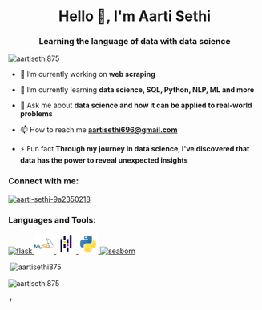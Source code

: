 <h1 align="center"> Hello 🤗, I'm Aarti Sethi</h1>
<h3 align="center">Learning the language of data with data science</h3>

<p align="left"> <img src="https://komarev.com/ghpvc/?username=aartisethi875&label=Profile%20views&color=0e75b6&style=flat" alt="aartisethi875" /> </p>

- 🔭 I’m currently working on **web scraping**

- 🌱 I’m currently learning **data science, SQL, Python, NLP, ML and more**

- 💬 Ask me about **data science and how it can be applied to real-world problems**

- 📫 How to reach me **aartisethi696@gmail.com**

- ⚡ Fun fact **Through my journey in data science, I've discovered that data has the power to reveal unexpected insights**

<h3 align="left">Connect with me:</h3>
<p align="left">
<a href="https://linkedin.com/in/aarti-sethi-9a2350218" target="blank"><img align="center" src="https://raw.githubusercontent.com/rahuldkjain/github-profile-readme-generator/master/src/images/icons/Social/linked-in-alt.svg" alt="aarti-sethi-9a2350218" height="30" width="40" /></a>
</p>

<h3 align="left">Languages and Tools:</h3>
<p align="left"> <a href="https://flask.palletsprojects.com/" target="_blank" rel="noreferrer"> <img src="https://www.vectorlogo.zone/logos/pocoo_flask/pocoo_flask-icon.svg" alt="flask" width="40" height="40"/> </a> <a href="https://www.mysql.com/" target="_blank" rel="noreferrer"> <img src="https://raw.githubusercontent.com/devicons/devicon/master/icons/mysql/mysql-original-wordmark.svg" alt="mysql" width="40" height="40"/> </a> <a href="https://pandas.pydata.org/" target="_blank" rel="noreferrer"> <img src="https://raw.githubusercontent.com/devicons/devicon/2ae2a900d2f041da66e950e4d48052658d850630/icons/pandas/pandas-original.svg" alt="pandas" width="40" height="40"/> </a> <a href="https://www.python.org" target="_blank" rel="noreferrer"> <img src="https://raw.githubusercontent.com/devicons/devicon/master/icons/python/python-original.svg" alt="python" width="40" height="40"/> </a> <a href="https://seaborn.pydata.org/" target="_blank" rel="noreferrer"> <img src="https://seaborn.pydata.org/_images/logo-mark-lightbg.svg" alt="seaborn" width="40" height="40"/> </a> </p>

<p>&nbsp;<img align="center" src="https://github-readme-stats.vercel.app/api?username=aartisethi875&show_icons=true&locale=en" alt="aartisethi875" /></p>

<p><img align="center" src="https://github-readme-streak-stats.herokuapp.com/?user=aartisethi875&" alt="aartisethi875" /></p>
+
